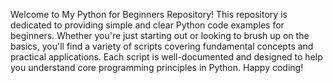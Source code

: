 Welcome to My Python for Beginners Repository!
This repository is dedicated to providing simple and clear Python code examples for beginners. Whether you're just starting out or looking to brush up on the basics, you'll find a variety of scripts covering fundamental concepts and practical applications. Each script is well-documented and designed to help you understand core programming principles in Python. Happy coding!

